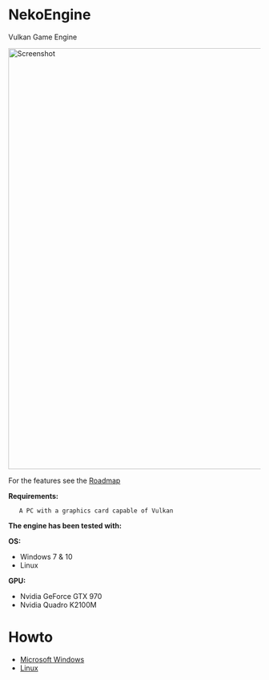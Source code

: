 NekoEngine
============

Vulkan Game Engine

<img src="https://raw.githubusercontent.com/wiki/nalexandru/NekoEngine/images/sponza.png" alt="Screenshot" width="840px"/>

For the features see the [Roadmap](https://github.com/nalexandru/NekoEngine/wiki/Roadmap)

**Requirements:**

       A PC with a graphics card capable of Vulkan

**The engine has been tested with:**

**OS:**
  * Windows 7 & 10
  * Linux
  
**GPU:**
  * Nvidia GeForce GTX 970
  * Nvidia Quadro K2100M

Howto
===============================

* [Microsoft Windows](https://github.com/nalexandru/NekoEngine/wiki/Windows-Guide)
* [Linux](https://github.com/nalexandru/NekoEngine/wiki/Linux-Guide)
